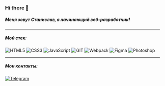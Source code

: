 ### Hi there 👋
##### Меня зовут Станислав, я начинающий веб-разработчик!

---
##### Мой стек:
![HTML5](https://img.shields.io/badge/-HTML5-141130?style=flat-square&logo=HTML5&logoColor=FF0000)
![CSS3](https://img.shields.io/badge/-CSS3-141130?style=flat-square&logo=CSS3&logoColor=009900)
![JavaScript](https://img.shields.io/badge/-JavaScript-141130?style=flat-square&logo=JavaScript&logoColor=yellow)
![GIT](https://img.shields.io/badge/-Git-141130?style=flat-square&logo=GIT&logoColor=FFFFFF)
![Webpack](https://img.shields.io/badge/-Webpack-141130?style=flat-square&logo=Webpack&)
![Figma](https://img.shields.io/badge/-Figma-141130?style=flat-square&logo=Figma)
![Photoshop](https://img.shields.io/badge/-Photoshop-141130?style=flat-square&logo=AdobePhotoshop)

---
##### Мои контакты:
[![Telegram](https://img.shields.io/badge/-Telegram-141130?style=flat-square&logo=Telegram)](https://t.me/stanislav1324)



<!--
**yurovdigital/yurovdigital** is a ✨ _special_ ✨ repository because its `README.md` (this file) appears on your GitHub profile.

Here are some ideas to get you started:

- 🔭 I’m currently working on ...
- 🌱 I’m currently learning ...
- 👯 I’m looking to collaborate on ...
- 🤔 I’m looking for help with ...
- 💬 Ask me about ...
- 📫 How to reach me: ...
- 😄 Pronouns: ...
- ⚡ Fun fact: ...
-->
